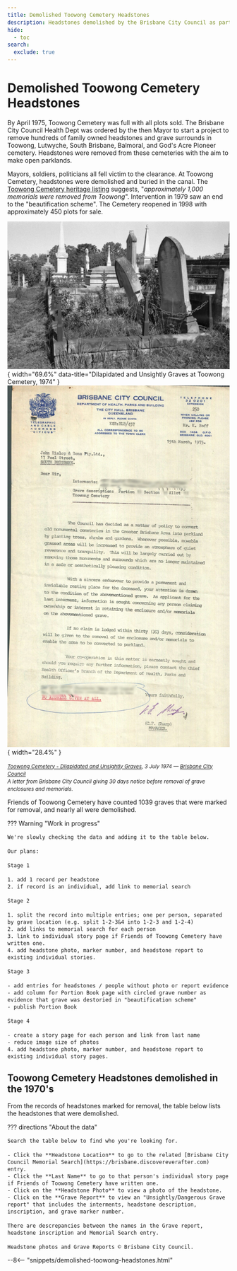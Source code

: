 ```yaml
---
title: Demolished Toowong Cemetery Headstones 
description: Headstones demolished by the Brisbane City Council as part of their "Beautification Scheme" in the 1970's 
hide:
  - toc
search:
  exclude: true  
---
```


# Demolished Toowong Cemetery Headstones

By April 1975, Toowong Cemetery was full with all plots sold. The Brisbane City Council Health Dept was ordered by the then Mayor to start a project to remove hundreds of family owned headstones and grave surrounds in Toowong, Lutwyche, South Brisbane, Balmoral, and God's Acre Pioneer cemetery. Headstones were removed from these cemeteries with the aim to make open parklands.

Mayors, soldiers, politicians all fell victim to the clearance. At Toowong Cemetery, headstones were demolished and buried in the canal. The [Toowong Cemetery heritage listing](https://apps.des.qld.gov.au/heritage-register/detail/?id=601773) suggests, "*approximately 1,000 memorials were removed from Toowong*". Intervention in 1979 saw an end to the "beautification scheme". The Cemetery reopened in 1998 with approximately 450 plots for sale. 

![Toowong Cemetery - Dilapidated and Unsightly Graves](../assets/dilapidated-graves-1974.jpg){ width="69.6%" data-title="Dilapidated and Unsightly Graves at Toowong Cemetery, 1974" }  ![Letter about removing headstones from Toowong Cemetery, 1975](../assets/beautification-letter-19750319.jpg){ width="28.4%" } 

*<small>[Toowong Cemetery - Dilapidated and Unsightly Graves](https://library-brisbane.ent.sirsidynix.net.au/client/en_AU/BrisbaneImages/search/detailnonmodal/ent:$002f$002fSD_ASSET$002f0$002fSD_ASSET:2165/one?qu=Toowong+Cemetery+-+Dilapidated+and+Unsightly+Graves&te=ASSET&lm=ALL_ASSETS), 3 July 1974 — [Brisbane City Council](https://www.brisbane.qld.gov.au)</small>* <br>
*<small>A letter from Brisbane City Council giving 30 days notice before removal of grave enclosures and memorials.</small>*

Friends of Toowong Cemetery have counted 1039 graves that were marked for removal, and nearly all were demolished.

??? Warning "Work in progress"

    We're slowly checking the data and adding it to the table below. 

    Our plans:

    Stage 1

    1. add 1 record per headstone
    2. if record is an individual, add link to memorial search

    Stage 2

    1. split the record into multiple entries; one per person, separated by grave location (e.g. split 1-2-3&4 into 1-2-3 and 1-2-4)
    2. add links to memorial search for each person
    3. link to individual story page if Friends of Toowong Cemetery have written one.
    4. add headstone photo, marker number, and headstone report to existing individual stories.

    Stage 3

    - add entries for headstones / people without photo or report evidence
    - add column for Portion Book page with circled grave number as evidence that grave was destoried in "beautification scheme"
    - publish Portion Book

    Stage 4

    - create a story page for each person and link from last name
    - reduce image size of photos
    4. add headstone photo, marker number, and headstone report to existing individual story pages.

## Toowong Cemetery Headstones demolished in the 1970's

From the records of headstones marked for removal, the table below lists the headstones that were demolished.

??? directions "About the data"

    Search the table below to find who you're looking for. 

    - Click the **Headstone Location** to go to the related [Brisbane City Council Memorial Search](https://brisbane.discovereverafter.com) entry.
    - Click the **Last Name** to go to that person's individual story page if Friends of Toowong Cemetery have written one.
    - Click on the **Headstone Photo** to view a photo of the headstone.
    - Click on the **Grave Report** to view an "Unsightly/Dangerous Grave report" that includes the interments, headstone description, inscription, and grave marker number.
    
    There are descrepancies between the names in the Grave report, headstone inscription and Memorial Search entry. 

    Headstone photos and Grave Reports © Brisbane City Council.


--8<-- "snippets/demolished-toowong-headstones.html"
